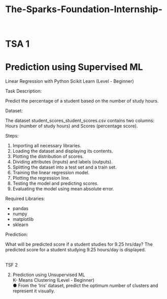 # The-Sparks-Foundation-Internship-
<br>

# TSA 1

# Prediction using Supervised ML

Linear Regression with Python Scikit Learn (Level - Beginner)

Task Description:

Predict the percentage of a student based on the number of study hours.


Dataset:

The dataset student_scores_student_scores.csv contains two columns: Hours (number of study hours) and Scores (percentage score).


Steps:

1. Importing all necessary libraries.
2. Loading the dataset and displaying its contents.
3. Plotting the distribution of scores.
4. Dividing attributes (inputs) and labels (outputs).
5. Splitting the dataset into a test set and a train set.
6. Training the linear regression model.
7. Plotting the regression line.
8. Testing the model and predicting scores.
9. Evaluating the model using mean absolute error.

   
Required Libraries:

- pandas
- numpy
- matplotlib
- sklearn
  

Prediction:

What will be predicted score if a student studies for 9.25 hrs/day?
The predicted score for a student studying 9.25 hours/day is displayed.

<br>
TSF 2

2. Prediction using Unsupervised ML<br>
K- Means Clustering (Level - Beginner)<br>
● From the ‘Iris’ dataset, predict the optimum number of clusters and represent it visually.<br>
